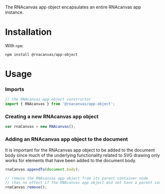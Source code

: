 The RNAcanvas app object encapsulates an entire RNAcanvas app instance.

# Installation

With `npm`:

```
npm install @rnacanvas/app-object
```

# Usage

### Imports

```javascript
// the RNAcanvas app object constructor
import { RNAcanvas } from '@rnacanvas/app-object';
```

### Creating a new RNAcanvas app object

```javascript
var rnaCanvas = new RNAcanvas();
```

### Adding an RNAcanvas app object to the document

It is important for the RNAcanvas app object to be added to the document body
since much of the underlying functionality related to SVG drawing
only works for elements that have been added to the document body.

```javascript
rnaCanvas.appendTo(document.body);

// remove the RNAcanvas app object from its parent container node
// (has no effect if the RNAcanvas app object did not have a parent container node to begin with)
rnaCanvas.remove();
```
